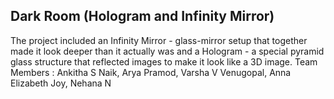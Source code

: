 ## Dark Room (Hologram and Infinity Mirror)
The project included an Infinity Mirror - glass-mirror setup that together made it look deeper than it actually was and a Hologram - a special pyramid glass structure that reflected images to make it look like a 3D image. 
Team Members : Ankitha S Naik, Arya Pramod, Varsha V Venugopal, Anna Elizabeth Joy, Nehana N
